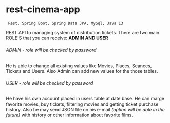 # rest-cinema-app
` Rest, Spring Boot, Spring Data JPA, MySql, Java 13`

REST API to managing system of distribution tickets.
 There are two main ROLE'S that you can receive:
 **ADMIN AND USER**
 
###### ADMIN - _role will be checked by password_
He is able to change all existing values like Movies, 
Places, Seances, Tickets and Users. Also Admin can add new values 
for the those tables.

###### USER - _role will be checked by password_
He have his own account placed in users table at date base. 
He can marge favorite movies, buy tickets, filtering movies 
and getting ticket purchase history. Also he may send JSON file 
on his e-mail _(option will be able in the future)_ with history or
other information about favorite films.
